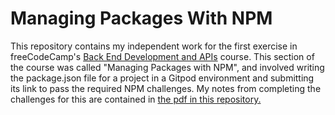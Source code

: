 # Managing Packages With NPM

This repository contains my independent work for the first exercise in freeCodeCamp's [Back End Development and APIs](https://www.freecodecamp.org/learn/back-end-development-and-apis/) course. This section of the course was called "Managing Packages with NPM", and involved writing the package.json file for a project in a Gitpod environment and submitting its link to pass the required NPM challenges. My notes from completing the challenges for this are contained in [the pdf in this repository.](https://github.com/franpanteli/APIs-Managing-Packages-with-NPM/blob/main/Managing%20Packages%20with%20NPM%20Course%20Notes.pdf)  
